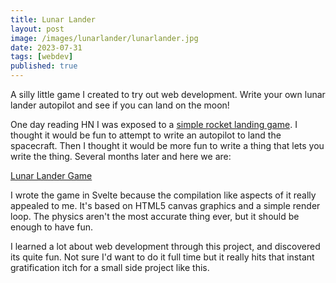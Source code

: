 ```yaml
---
title: Lunar Lander
layout: post
image: /images/lunarlander/lunarlander.jpg
date: 2023-07-31
tags: [webdev]
published: true
---
```


A silly little game I created to try out web development. Write your own lunar lander autopilot and see if you can land on the moon!

<!--more-->

One day reading HN I was exposed to a [simple rocket landing game](https://ehmorris.com/lander/). I thought it would be fun to attempt to write an autopilot to land the spacecraft. Then I thought it would be more fun to write a thing that lets you write the thing. Several months later and here we are:

[Lunar Lander Game](https://lunar.unnecessarymodification.com/)

I wrote the game in Svelte because the compilation like aspects of it really appealed to me. It's based on HTML5 canvas graphics and a simple render loop. The physics aren't the most accurate thing ever, but it should be enough to have fun.

I learned a lot about web development through this project, and discovered its quite fun. Not sure I'd want to do it full time but it really hits that instant gratification itch for a small side project like this.

